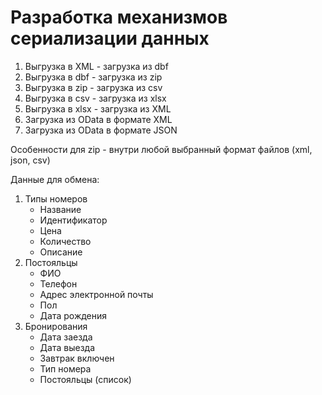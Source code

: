 # Разработка механизмов сериализации данных

1. Выгрузка в XML - загрузка из dbf
2. Выгрузка в dbf - загрузка из zip
3. Выгрузка в zip - загрузка из csv
4. Выгрузка в csv - загрузка из xlsx
5. Выгрузка в xlsx - загрузка из XML
6. Загрузка из OData в формате XML
7. Загрузка из OData в формате JSON

Особенности для zip - внутри любой выбранный формат файлов (xml, json, csv)

Данные для обмена:
1. Типы номеров
    - Название
    - Идентификатор
    - Цена
    - Количество
    - Описание
2. Постояльцы
    - ФИО
    - Телефон
    - Адрес электронной почты
    - Пол
    - Дата рождения
3. Бронирования
    - Дата заезда
    - Дата выезда
    - Завтрак включен
    - Тип номера
    - Постояльцы (список)